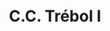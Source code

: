 ---
title: "C.C. Trébol I"
url: /ciudad-guayana-puerto-ordaz/c-c-trebol-i/
shop: Einkaufszentrum
---